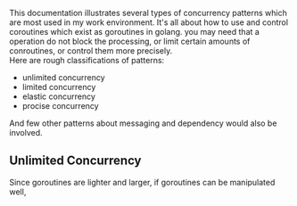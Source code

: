 This documentation illustrates several types of concurrency patterns which are most used in my work environment. It's all about how to use and control coroutines which exist as goroutines in golang. you may need that a operation do not block the processing, or limit certain amounts of conroutines, or control them more precisely.   
Here are rough classifications of patterns:

* unlimited concurrency
* limited concurrency
* elastic concurrency
* procise concurrency

And few other patterns about messaging and dependency would also be involved.

## Unlimited Concurrency

Since goroutines are lighter and larger, if goroutines can be manipulated well, 